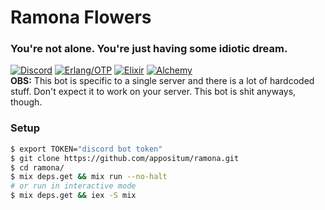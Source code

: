 # Ramona Flowers
### You're not alone. You're just having some idiotic dream.

[![Discord](https://img.shields.io/badge/unleashed-discord-7289DA.svg)](https://discord.io/unleashed/)
[![Erlang/OTP](https://img.shields.io/badge/Erlang/OTP-%E2%89%A520-c50096.svg)](http://erlang.org/doc/)
[![Elixir](https://img.shields.io/badge/elixir-%E2%89%A51.5-75397d.svg)](https://elixir-lang.org/)
[![Alchemy](https://img.shields.io/badge/alchemy-0.6.1-A56FBD.svg)](https://github.com/cronokirby/alchemy)
<br>
**OBS:** This bot is specific to a single server and there is a lot of hardcoded stuff. Don't expect it to work on your server. This bot is shit anyways, though.
<br>
### Setup
```bash
$ export TOKEN="discord bot token"
$ git clone https://github.com/appositum/ramona.git
$ cd ramona/
$ mix deps.get && mix run --no-halt
# or run in interactive mode
$ mix deps.get && iex -S mix
```
